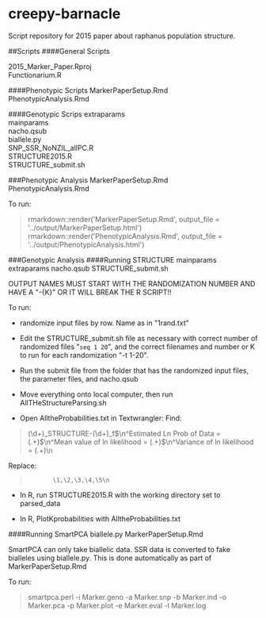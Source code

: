 # creepy-barnacle
Script repository for 2015 paper about raphanus population structure.

##Scripts
####General Scripts

2015_Marker_Paper.Rproj  
Functionarium.R  

####Phenotypic Scripts
MarkerPaperSetup.Rmd  
PhenotypicAnalysis.Rmd  

####Genotypic Scrips
extraparams  
mainparams  
nacho.qsub  
biallele.py  
SNP_SSR_NoNZIL_allPC.R  
STRUCTURE2015.R  
STRUCTURE_submit.sh  

###Phenotypic Analysis
MarkerPaperSetup.Rmd  
PhenotypicAnalysis.Rmd  

To run:
> rmarkdown::render('MarkerPaperSetup.Rmd', output_file = '../output/MarkerPaperSetup.html') 
> rmarkdown::render('PhenotypicAnalysis.Rmd', output_file = '../output/PhenotypicAnalysis.html') 


###Genotypic Analysis
####Running STRUCTURE
mainparams 
extraparams 
nacho.qsub 
STRUCTURE_submit.sh 

OUTPUT NAMES MUST START WITH THE RANDOMIZATION NUMBER AND HAVE A "-{K}" OR IT WILL BREAK THE R SCRIPT!!

To run:

- randomize input files by row. Name as in "1rand.txt"
- Edit the STRUCTURE_submit.sh file as necessary with correct number of randomized files "`seq 1 20`", and the correct filenames and number or K to run for each randomization "-t 1-20".

- Run the submit file from the folder that has the randomized input files, the parameter files, and nacho.qsub
- Move everything onto local computer, then run AllTHeStructureParsing.sh

- Open AlltheProbabilities.txt in Textwrangler:
Find:

> (\d+)_STRUCTURE-(\d+)_f$\n^Estimated Ln Prob of Data   = (.+)$\n^Mean value of ln likelihood = (.+)$\n^Variance of ln likelihood   = (.+)\n

Replace:

>            \1,\2,\3,\4,\5\n

- In R, run STRUCTURE2015.R with the working directory set to parsed_data

- In R, PlotKprobabilities with AlltheProbabilities.txt

####Running SmartPCA
biallele.py
MarkerPaperSetup.Rmd


SmartPCA can only take biallelic data. SSR data is converted to fake bialleles using biallele.py. This is done automatically as part of MarkerPaperSetup.Rmd

To run:

> smartpca.perl -i Marker.geno -a Marker.snp -b Marker.ind -o Marker.pca -p Marker.plot -e Marker.eval -l Marker.log

